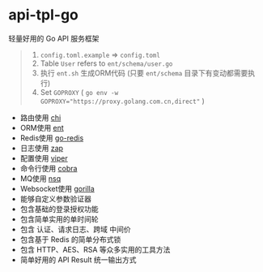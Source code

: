 # api-tpl-go

轻量好用的 Go API 服务框架

> 1. `config.toml.example` => `config.toml`
> 2. Table `User` refers to `ent/schema/user.go`
> 3. 执行 `ent.sh` 生成ORM代码 (只要 `ent/schema` 目录下有变动都需要执行)
> 4. Set `GOPROXY` ( `go env -w GOPROXY="https://proxy.golang.com.cn,direct"` )

- 路由使用 [chi](https://github.com/go-chi/chi)
- ORM使用 [ent](https://github.com/ent/ent)
- Redis使用 [go-redis](https://github.com/redis/go-redis)
- 日志使用 [zap](https://github.com/uber-go/zap)
- 配置使用 [viper](https://github.com/spf13/viper)
- 命令行使用 [cobra](https://github.com/spf13/cobra)
- MQ使用 [nsq](https://github.com/nsqio/nsq)
- Websocket使用 [gorilla](https://github.com/gorilla/websocket)
- 能够自定义参数验证器
- 包含基础的登录授权功能
- 包含简单实用的单时间轮
- 包含 认证、请求日志、跨域 中间价
- 包含基于 Redis 的简单分布式锁
- 包含 HTTP、AES、RSA 等众多实用的工具方法
- 简单好用的 API Result 统一输出方式
